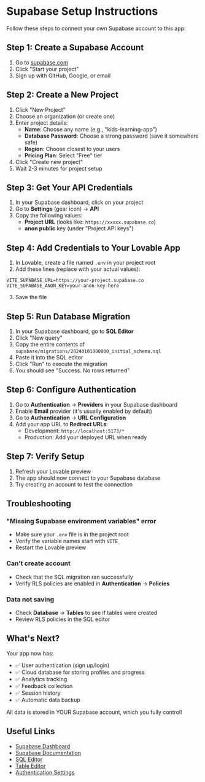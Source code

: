 # Supabase Setup Instructions

Follow these steps to connect your own Supabase account to this app:

## Step 1: Create a Supabase Account

1. Go to [supabase.com](https://supabase.com)
2. Click "Start your project"
3. Sign up with GitHub, Google, or email

## Step 2: Create a New Project

1. Click "New Project"
2. Choose an organization (or create one)
3. Enter project details:
   - **Name**: Choose any name (e.g., "kids-learning-app")
   - **Database Password**: Choose a strong password (save it somewhere safe)
   - **Region**: Choose closest to your users
   - **Pricing Plan**: Select "Free" tier
4. Click "Create new project"
5. Wait 2-3 minutes for project setup

## Step 3: Get Your API Credentials

1. In your Supabase dashboard, click on your project
2. Go to **Settings** (gear icon) → **API**
3. Copy the following values:
   - **Project URL** (looks like: `https://xxxxx.supabase.co`)
   - **anon public** key (under "Project API keys")

## Step 4: Add Credentials to Your Lovable App

1. In Lovable, create a file named `.env` in your project root
2. Add these lines (replace with your actual values):

```env
VITE_SUPABASE_URL=https://your-project.supabase.co
VITE_SUPABASE_ANON_KEY=your-anon-key-here
```

3. Save the file

## Step 5: Run Database Migration

1. In your Supabase dashboard, go to **SQL Editor**
2. Click "New query"
3. Copy the entire contents of `supabase/migrations/20240101000000_initial_schema.sql`
4. Paste it into the SQL editor
5. Click "Run" to execute the migration
6. You should see "Success. No rows returned"

## Step 6: Configure Authentication

1. Go to **Authentication** → **Providers** in your Supabase dashboard
2. Enable **Email** provider (it's usually enabled by default)
3. Go to **Authentication** → **URL Configuration**
4. Add your app URL to **Redirect URLs**:
   - Development: `http://localhost:5173/*`
   - Production: Add your deployed URL when ready

## Step 7: Verify Setup

1. Refresh your Lovable preview
2. The app should now connect to your Supabase database
3. Try creating an account to test the connection

## Troubleshooting

### "Missing Supabase environment variables" error
- Make sure your `.env` file is in the project root
- Verify the variable names start with `VITE_`
- Restart the Lovable preview

### Can't create account
- Check that the SQL migration ran successfully
- Verify RLS policies are enabled in **Authentication** → **Policies**

### Data not saving
- Check **Database** → **Tables** to see if tables were created
- Review RLS policies in the SQL editor

## What's Next?

Your app now has:
- ✅ User authentication (sign up/login)
- ✅ Cloud database for storing profiles and progress
- ✅ Analytics tracking
- ✅ Feedback collection
- ✅ Session history
- ✅ Automatic data backup

All data is stored in YOUR Supabase account, which you fully control!

## Useful Links

- [Supabase Dashboard](https://app.supabase.com)
- [Supabase Documentation](https://supabase.com/docs)
- [SQL Editor](https://app.supabase.com/project/_/sql)
- [Table Editor](https://app.supabase.com/project/_/editor)
- [Authentication Settings](https://app.supabase.com/project/_/auth/users)
